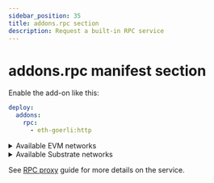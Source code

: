 ```yaml
---
sidebar_position: 35
title: addons.rpc section
description: Request a built-in RPC service
---
```


# addons.rpc manifest section

Enable the add-on like this:
```yaml
deploy:
  addons:
    rpc:
      - eth-goerli:http
```

<details>

<summary>Available EVM networks</summary>

| Network name            | network:protocol             |
|-------------------------|------------------------------|
| Arbitrum One Mainnet    | `arbitrum-one:http`          |
| Arbitrum Goerli Testnet | `arbitrum-goerli:http`       |
| Arbitrum Nova Mainnet   | `arbitrum-nova:http`         |
| Astar Mainnet           | `astar:http`                 |
| Avalanche Mainnet       | `ava:http`                   |
| Avalanche Testnet       | `ava-testnet:http`           |
| Base Goerli             | `base-goerli:http`           |
| Base Mainnet            | `base:http`                  |
| BNB Smart Chain Mainnet | `bsc:http`                   |
| BNB Smart Chain Testnet | `bsc-testnet:http`           |
| Ethereum Goerli         | `eth-goerli:http`            |
| Ethereum Mainnet        | `eth:http`                   |
| Ethereum Sepolia        | `eth-sepolia:http`           |
| Evmos Mainnet           | `evmos:http`                 |
| Fantom Mainnet          | `fantom:http`                |
| Fantom Testnet          | `fantom-testnet:http`        |
| Mantle Mainnet          | `mantle:http`                |
| Metis Mainnet           | `metis:http`                 |
| Moonbase Alpha Testnet  | `moonbase-alpha:http`        |
| Moonbeam Mainnet        | `moonbeam:http`              |
| Moonriver Mainnet       | `moonriver:http`             |
| OKTC Mainnet            | `oktc:http`                  |
| Optimism Goerli         | `optimism-goerli:http`       |
| Optimism Mainnet        | `optimism:http`              |
| Polygon Mainnet         | `polygon:http`               |
| Polygon Testnet         | `polygon-testnet:http`       |
| Polygon zkEVM Mainnet   | `polygon-zkevm:http`         |
| Polygon zkEVM Testnet   | `polygon-zkevm-testnet:http` |
| Shiden Shibuya          | `shibuya:http`               |
| Shiden Mainnet          | `shiden:http`                |
| StarkNet Mainnet        | `starknet:http`              |
| Sui Testnet             | `sui-testnet:http`           |

</details>

<details>

<summary>Available Substrate networks</summary>

| Network name | network:protocol           |
|--------------|----------------------------|
| Acala        | `acala:http`               |
| Aleph        | `aleph:http`               |
| Amplitude    | `amplitude:http`           |
| Astar        | `astar-substrate:http`     |
| Basilisk     | `basilisk:http`            |
| Darwinia     | `darwinia:http`            |
| Darwiniacrab | `darwiniacrab:http`        |
| Eden         | `eden:http`                |
| Frequency    | `frequency:http`           |
| Hydradx      | `hydradx:http`             |
| Interlay     | `interlay:http`            |
| Karura       | `karura:http`              |
| Khala        | `khala:http`               |
| Kilt         | `kilt:http`                |
| Kintsugi     | `kintsugi:http`            |
| Kusama       | `kusama:http`              |
| Litentry     | `litentry:http`            |
| Moonbase     | `moonbase-substrate:http`  |
| Moonbeam     | `moonbeam-substrate:http`  |
| Moonriver    | `moonriver-substrate:http` |
| Phala        | `phala:http`               |
| Polkadot     | `polkadot:http`            |
| Shibuya      | `shibuya-substrate:http`   |
| Shiden       | `shiden-substrate:http`    |
| Turing       | `turing:http`              |
| Zeitgeist    | `zeitgeist:http`           |

</details>

See [RPC proxy](/cloud/resources/rpc-proxy) guide for more details on the service.
